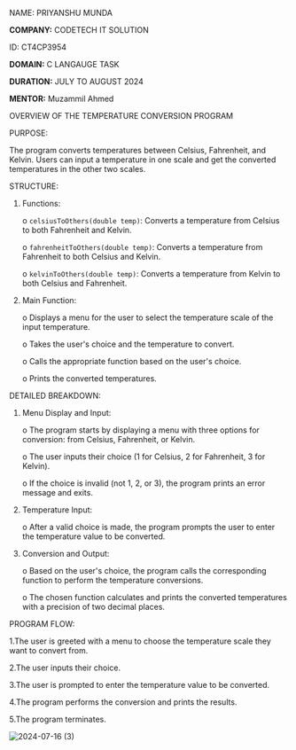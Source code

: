 NAME: PRIYANSHU MUNDA

**COMPANY:**  CODETECH IT SOLUTION

ID: CT4CP3954

**DOMAIN:**  C LANGAUGE TASK

**DURATION:**  JULY TO AUGUST 2024

**MENTOR:**  Muzammil Ahmed








OVERVIEW OF THE TEMPERATURE CONVERSION PROGRAM



PURPOSE:

The program converts temperatures between Celsius, Fahrenheit, and Kelvin. Users can input a temperature in one scale and get the converted temperatures in the other two scales.

STRUCTURE:

1.	Functions:

    o `celsiusToOthers(double temp)`: Converts a temperature from Celsius to both Fahrenheit and Kelvin.
  	
    o `fahrenheitToOthers(double temp)`: Converts a temperature from Fahrenheit to both Celsius and Kelvin.
  	
    o `kelvinToOthers(double temp)`: Converts a temperature from Kelvin to both Celsius and Fahrenheit.
  	

   
     
  	

   
3.	Main Function:
	
     o	Displays a menu for the user to select the temperature scale of the input temperature.
  	
     o	Takes the user's choice and the temperature to convert.
  	
     o	Calls the appropriate function based on the user's choice.
  	
     o	Prints the converted temperatures.
  	

   
DETAILED BREAKDOWN:

1.	Menu Display and Input:
	
    o	The program starts by displaying a menu with three options for conversion: from Celsius, Fahrenheit, or Kelvin.
  	
    o	The user inputs their choice (1 for Celsius, 2 for Fahrenheit, 3 for Kelvin).
  	
    o	If the choice is invalid (not 1, 2, or 3), the program prints an error message and exits.
  	

   
2.	Temperature Input:
   
     o	After a valid choice is made, the program prompts the user to enter the temperature value to be converted.
  	

   
3.	Conversion and Output:
   
     o	Based on the user's choice, the program calls the corresponding function to perform the temperature conversions.
  	
     o	The chosen function calculates and prints the converted temperatures with a precision of two decimal places.
   



   PROGRAM FLOW:

   
1.The user is greeted with a menu to choose the temperature scale they want to convert from.

2.The user inputs their choice.

3.The user is prompted to enter the temperature value to be converted.

4.The program performs the conversion and prints the results.

5.The program terminates.






![2024-07-16 (3)](https://github.com/user-attachments/assets/5c1f380b-2a8e-46be-b626-093c38f914bf)
